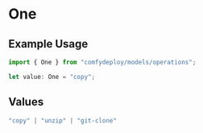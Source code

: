 # One

## Example Usage

```typescript
import { One } from "comfydeploy/models/operations";

let value: One = "copy";
```

## Values

```typescript
"copy" | "unzip" | "git-clone"
```